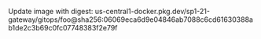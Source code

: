 Update image with digest: us-central1-docker.pkg.dev/sp1-21-gateway/gitops/foo@sha256:06069eca6d9e04846ab7088c6cd61630388ab1de2c3b69c0fc07748383f2e79f 
